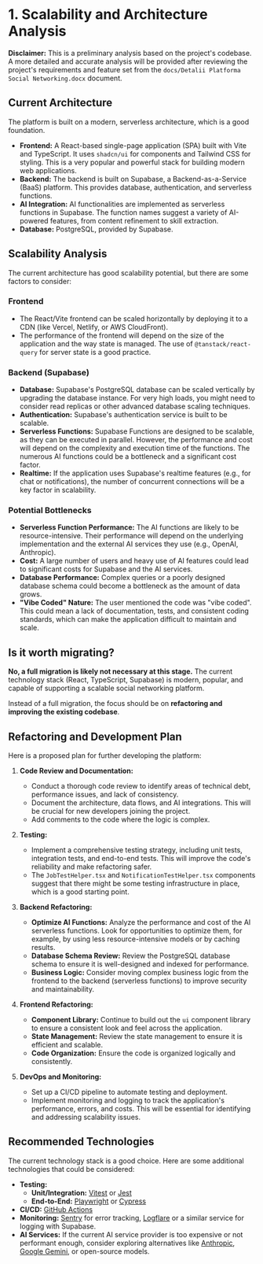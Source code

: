 # 1. Scalability and Architecture Analysis

**Disclaimer:** This is a preliminary analysis based on the project's codebase. A more detailed and accurate analysis will be provided after reviewing the project's requirements and feature set from the `docs/Detalii Platforma Social Networking.docx` document.

## Current Architecture

The platform is built on a modern, serverless architecture, which is a good foundation.

*   **Frontend:** A React-based single-page application (SPA) built with Vite and TypeScript. It uses `shadcn/ui` for components and Tailwind CSS for styling. This is a very popular and powerful stack for building modern web applications.
*   **Backend:** The backend is built on Supabase, a Backend-as-a-Service (BaaS) platform. This provides database, authentication, and serverless functions.
*   **AI Integration:** AI functionalities are implemented as serverless functions in Supabase. The function names suggest a variety of AI-powered features, from content refinement to skill extraction.
*   **Database:** PostgreSQL, provided by Supabase.

## Scalability Analysis

The current architecture has good scalability potential, but there are some factors to consider:

### Frontend

*   The React/Vite frontend can be scaled horizontally by deploying it to a CDN (like Vercel, Netlify, or AWS CloudFront).
*   The performance of the frontend will depend on the size of the application and the way state is managed. The use of `@tanstack/react-query` for server state is a good practice.

### Backend (Supabase)

*   **Database:** Supabase's PostgreSQL database can be scaled vertically by upgrading the database instance. For very high loads, you might need to consider read replicas or other advanced database scaling techniques.
*   **Authentication:** Supabase's authentication service is built to be scalable.
*   **Serverless Functions:** Supabase Functions are designed to be scalable, as they can be executed in parallel. However, the performance and cost will depend on the complexity and execution time of the functions. The numerous AI functions could be a bottleneck and a significant cost factor.
*   **Realtime:** If the application uses Supabase's realtime features (e.g., for chat or notifications), the number of concurrent connections will be a key factor in scalability.

### Potential Bottlenecks

*   **Serverless Function Performance:** The AI functions are likely to be resource-intensive. Their performance will depend on the underlying implementation and the external AI services they use (e.g., OpenAI, Anthropic).
*   **Cost:** A large number of users and heavy use of AI features could lead to significant costs for Supabase and the AI services.
*   **Database Performance:** Complex queries or a poorly designed database schema could become a bottleneck as the amount of data grows.
*   **"Vibe Coded" Nature:** The user mentioned the code was "vibe coded". This could mean a lack of documentation, tests, and consistent coding standards, which can make the application difficult to maintain and scale.

## Is it worth migrating?

**No, a full migration is likely not necessary at this stage.** The current technology stack (React, TypeScript, Supabase) is modern, popular, and capable of supporting a scalable social networking platform.

Instead of a full migration, the focus should be on **refactoring and improving the existing codebase**.

## Refactoring and Development Plan

Here is a proposed plan for further developing the platform:

1.  **Code Review and Documentation:**
    *   Conduct a thorough code review to identify areas of technical debt, performance issues, and lack of consistency.
    *   Document the architecture, data flows, and AI integrations. This will be crucial for new developers joining the project.
    *   Add comments to the code where the logic is complex.

2.  **Testing:**
    *   Implement a comprehensive testing strategy, including unit tests, integration tests, and end-to-end tests. This will improve the code's reliability and make refactoring safer.
    *   The `JobTestHelper.tsx` and `NotificationTestHelper.tsx` components suggest that there might be some testing infrastructure in place, which is a good starting point.

3.  **Backend Refactoring:**
    *   **Optimize AI Functions:** Analyze the performance and cost of the AI serverless functions. Look for opportunities to optimize them, for example, by using less resource-intensive models or by caching results.
    *   **Database Schema Review:** Review the PostgreSQL database schema to ensure it is well-designed and indexed for performance.
    *   **Business Logic:** Consider moving complex business logic from the frontend to the backend (serverless functions) to improve security and maintainability.

4.  **Frontend Refactoring:**
    *   **Component Library:** Continue to build out the `ui` component library to ensure a consistent look and feel across the application.
    *   **State Management:** Review the state management to ensure it is efficient and scalable.
    - **Code Organization:** Ensure the code is organized logically and consistently.

5.  **DevOps and Monitoring:**
    *   Set up a CI/CD pipeline to automate testing and deployment.
    *   Implement monitoring and logging to track the application's performance, errors, and costs. This will be essential for identifying and addressing scalability issues.

## Recommended Technologies

The current technology stack is a good choice. Here are some additional technologies that could be considered:

*   **Testing:**
    *   **Unit/Integration:** [Vitest](https://vitest.dev/) or [Jest](https://jestjs.io/)
    *   **End-to-End:** [Playwright](https://playwright.dev/) or [Cypress](https://www.cypress.io/)
*   **CI/CD:** [GitHub Actions](https://github.com/features/actions)
*   **Monitoring:** [Sentry](https://sentry.io/) for error tracking, [Logflare](https://logflare.app/) or a similar service for logging with Supabase.
*   **AI Services:** If the current AI service provider is too expensive or not performant enough, consider exploring alternatives like [Anthropic](https.anthropic.com), [Google Gemini](https://deepmind.google/technologies/gemini/), or open-source models.
